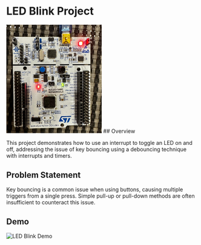 # LED Blink Project
<img src="stm32f446re.jpg" width=50% height=50%>
## Overview

This project demonstrates how to use an interrupt to toggle an LED on and off, addressing the issue of key bouncing using a debouncing technique with interrupts and timers.

## Problem Statement

Key bouncing is a common issue when using buttons, causing multiple triggers from a single press. Simple pull-up or pull-down methods are often insufficient to counteract this issue.

## Demo

![LED Blink Demo](LED_Blink.gif)
